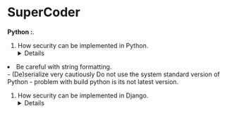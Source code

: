# SuperCoder

**Python :**.
1. How security can be implemented in Python.
&emsp;<details>
Careful when downloading the package. - PyPl - packages issues can be reported but package added to pypl does not undergo review. We can use https://snyk.io/advisor/ to check package security health.
User python capacity for virtual environment.
Set `Debug = False` in production. - Make sure to switch debugging to False in production to prevent leaking sensitive application information to attackers.
<li>Be careful with string formatting.</li>
- (De)serialize very cautiously
Do not use the system standard version of Python - problem with build python is its not latest version.
  </details>
  
1. How security can be implemented in Django.
&emsp;<details>
  Use SSL - Deploy your site behind HTTPS.
  Changing URL - Change the default admin URL from /admin/ to something else
  Require stronger passwords
  Never run `DEBUG` in production - When DEBUG is set to True in your settings file, errors will display with full tracebacks that are likely to contain information you don't want end users to see. 
  
